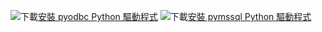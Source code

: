 ![下載](../ssms/media/download-icon.png)[安裝 pyodbc Python 驅動程式](../connect/python/pyodbc/step-1-configure-development-environment-for-pyodbc-python-development.md) ![下載](../ssms/media/download-icon.png)[安裝 pymssql Python 驅動程式](../connect/python/pymssql/step-1-configure-development-environment-for-pymssql-python-development.md) 